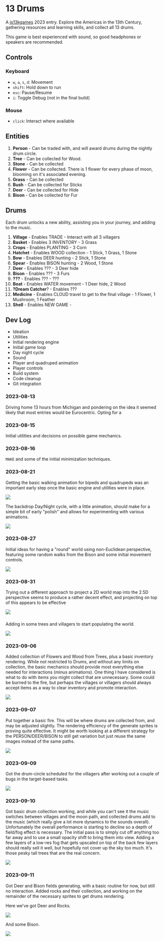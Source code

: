 # 13 Drums

A [js13kgames](https://js13kgames.com) 2023 entry. Explore the Americas in the 13th Century, gathering resources and learning skills, and collect all 13 drums.

This game is best experienced with sound, so good headphones or speakers are recommended.

## Controls

### Keyboard

* `w`, `a`, `s`, `d`: Movement
* `shift`: Hold down to run
* `esc`: Pause/Resume
* `i`: Toggle Debug (not in the final build)

### Mouse
* `click`: Interact where available

## Entities

1. **Person** - Can be traded with, and will award drums during the nightly drum circle.
2. **Tree** - Can be collected for Wood.
3. **Stone** - Can be collected
4. **Flower** - Can be collected. There is 1 flower for every phase of moon, blooming on it's associated evening.
5. **Grass** - Can be collected
6. **Bush** - Can be collected for Sticks
7. **Deer** - Can be collected for Hide
8. **Bison** - Can be collected for Fur

## Drums

Each drum unlocks a new ability, assisting you in your journey, and adding to the music.

1. **Village** - Enables TRADE - Interact with all 3 villagers
2. **Basket** - Enables 3 INVENTORY - 3 Grass
3. **Crops** - Enables PLANTING - 3 Corn
4. **Hatchet** - Enables WOOD collection - 1 Stick, 1 Grass, 1 Stone
5. **Bow** - Enables DEER hunting - 2 Stick, 1 Stone
6. **Spear** - Enables BISON hunting - 2 Wood, 1 Stone
7. **Deer** - Enables ??? - 3 Deer hide
8. **Bison** - Enables ??? - 3 Furs
9. **???** - Enables ??? - ???
10. **Boat** - Enables WATER movement - 1 Deer hide, 2 Wood
11. **?Dream Catcher**? - Enables  ???
12. **Medicine** - Enables CLOUD travel to get to the final village - 1 Flower, 1 Mushroom, 1 Feather
13. **Shell** - Enables NEW GAME - 

## Dev Log

* Ideation
* Utilities
* Initial rendering engine
* Initial game loop
* Day night cycle
* Sound
* Player and quadruped animation
* Player controls
* Build system
* Code cleanup
* Git integration

### 2023-08-13

Driving home 13 hours from Michigan and pondering on the idea it seemed likely that most entries would be Eurocentric. Opting for a

### 2023-08-15

Initial utilities and decisions on possible game mechanics.

### 2023-08-16

`MAKE` and some of the initial minimization techniques.

### 2023-08-21

Getting the basic walking animation for bipeds and quadrupeds was an important early step once the basic engine and utilities were in place.

<img src="./devlog.walking.2023-08-21 21-53.gif">

The backdrop Day/Night cycle, with a little animation, should make for a simple bit of early "polish" and allows for experimenting with various animations.

<img src="./devlog.sunrise.2023-08-21 22-11.gif">

### 2023-08-27

Initial ideas for having a "round" world using non-Euclidean perspective, featuring some random walks from the Bison and some initial movement controls.

<img src="./devlog.walking.2023-08-27 21-36.gif">

### 2023-08-31

Trying out a different approach to project a 2D world map into the 2.5D perspective seems to produce a rather decent effect, and projecting on top of this appears to be effective

<img src="./devlog.world.movement.2023-08-31 17-49.gif">

### 
Adding in some trees and villagers to start populating the world.

<img src="./devlog.landscape.2023-09-02 23-57.gif">

### 2023-09-06

Added collection of Flowers and Wood from Trees, plus a basic inventory rendering. While not restricted to Drums, and without any limits on collection, the basic mechanics should provide most everything else needed for interactions (minus animations). One thing I have considered is what to do with items you might collect that are unnecessary. Some could be burned to the fire, but perhaps the villages or villagers should always accept items as a way to clear inventory and promote interaction.

<img src="devlog.collection.2023-09-06 20-45.gif">

### 2023-09-07

Put together a basic fire. This will be where drums are collected from, and may be adjusted slightly. The rendering efficiency of the generate sprites is proving quite effective.  It might be worth looking at a different strategy for the PERSON/DEER/BISON to still get variation but just reuse the same images instead of the same paths.

<img src="devlog.fire.2023-09-08 00-44.gif">

### 2023-09-09

Got the drum-circle scheduled for the villagers after working out a couple of bugs in the target-based tasks.

<img src="devlog.drumcircle.2023-09-09 20-34.gif">

### 2023-09-10

Got basic drum collection working, and while you can't see it the music switches between villages and the moon path, and collected drums add to the music (which really give a lot more dynamics to the sounds overall). Unfortunately the overall performance is starting to decline so a depth of field/fog effect is necessary. The initial pass is to simply cut off anything too far away and to use a small opacity shift to bring them into view. Adding a few layers of a low-res fog that gets upscaled on top of the back few layers should really sell it well, but hopefully not cover up the sky too much. It's those pesky tall trees that are the real concern.

<img src="devlog.collectdrums.2023-09-10 07-42.gif">

### 2023-09-11

Got Deer and Bison fields generating, with a basic routine for now, but still no interaction. Added rocks and their collection, and working on the remainder of the necessary sprites to get drums rendering.

Here we've got Deer and Rocks.

<img src="devlog.deerrocks.2023-09-11 22-46.gif">

And some Bison.

<img src="devlog.bisonfield.2023-09-11 22-48.gif">

